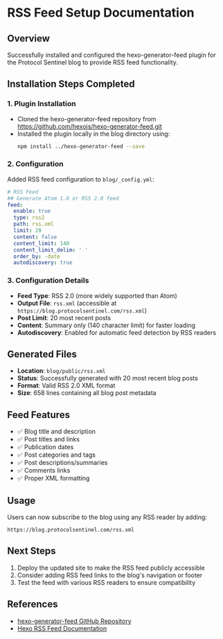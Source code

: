 # RSS Feed Setup Documentation

## Overview
Successfully installed and configured the hexo-generator-feed plugin for the Protocol Sentinel blog to provide RSS feed functionality.

## Installation Steps Completed

### 1. Plugin Installation
- Cloned the hexo-generator-feed repository from https://github.com/hexojs/hexo-generator-feed.git
- Installed the plugin locally in the blog directory using:
  ```bash
  npm install ../hexo-generator-feed --save
  ```

### 2. Configuration
Added RSS feed configuration to `blog/_config.yml`:

```yaml
# RSS Feed
## Generate Atom 1.0 or RSS 2.0 feed
feed:
  enable: true
  type: rss2
  path: rss.xml
  limit: 20
  content: false
  content_limit: 140
  content_limit_delim: ' '
  order_by: -date
  autodiscovery: true
```

### 3. Configuration Details
- **Feed Type**: RSS 2.0 (more widely supported than Atom)
- **Output File**: `rss.xml` (accessible at `https://blog.protocolsentinel.com/rss.xml`)
- **Post Limit**: 20 most recent posts
- **Content**: Summary only (140 character limit) for faster loading
- **Autodiscovery**: Enabled for automatic feed detection by RSS readers

## Generated Files
- **Location**: `blog/public/rss.xml`
- **Status**: Successfully generated with 20 most recent blog posts
- **Format**: Valid RSS 2.0 XML format
- **Size**: 658 lines containing all blog post metadata

## Feed Features
- ✅ Blog title and description
- ✅ Post titles and links
- ✅ Publication dates
- ✅ Post categories and tags
- ✅ Post descriptions/summaries
- ✅ Comments links
- ✅ Proper XML formatting

## Usage
Users can now subscribe to the blog using any RSS reader by adding:
```
https://blog.protocolsentinel.com/rss.xml
```

## Next Steps
1. Deploy the updated site to make the RSS feed publicly accessible
2. Consider adding RSS feed links to the blog's navigation or footer
3. Test the feed with various RSS readers to ensure compatibility

## References
- [hexo-generator-feed GitHub Repository](https://github.com/hexojs/hexo-generator-feed.git)
- [Hexo RSS Feed Documentation](https://hexo.io/docs/configuration.html#RSS-Feed)
